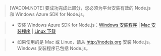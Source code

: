 > [WACOM.NOTE]
> 要成功完成此部分，您必须为平台安装有效的 Node.js 和 Windows Azure SDK for Node.js。

>* 安装 Windows Azure SDK for Node.js：<a href="http://go.microsoft.com/fwlink/?LinkId=254279">Windows 安装程序</a> | <a href="http://go.microsoft.com/fwlink/?LinkId=253471">Mac 安装程序</a> | <a href="http://go.microsoft.com/fwlink/?LinkId=253472">Linux 下载</a></li>

>* 如果使用的是 Mac 或 Linux，请从 <a href="http://nodejs.org">http://nodejs.org</a> 安装 Node.js。Windows 安装程序已包括 Node.js。

